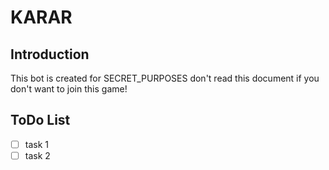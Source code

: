 # KARAR

## Introduction

This bot is created for SECRET_PURPOSES don't read this
document if you don't want to join this game!

## ToDo List

-   [ ] task 1
-   [ ] task 2
